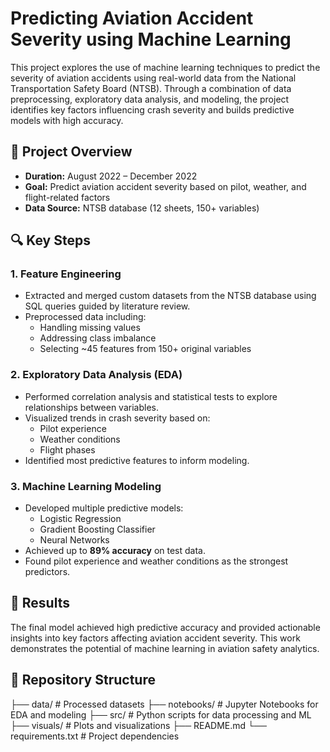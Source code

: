 # Predicting Aviation Accident Severity using Machine Learning

This project explores the use of machine learning techniques to predict the severity of aviation accidents using real-world data from the National Transportation Safety Board (NTSB). Through a combination of data preprocessing, exploratory data analysis, and modeling, the project identifies key factors influencing crash severity and builds predictive models with high accuracy.

## 📝 Project Overview

- **Duration:** August 2022 – December 2022
- **Goal:** Predict aviation accident severity based on pilot, weather, and flight-related factors
- **Data Source:** NTSB database (12 sheets, 150+ variables)

## 🔍 Key Steps

### 1. **Feature Engineering**
- Extracted and merged custom datasets from the NTSB database using SQL queries guided by literature review.
- Preprocessed data including:
  - Handling missing values
  - Addressing class imbalance
  - Selecting ~45 features from 150+ original variables

### 2. **Exploratory Data Analysis (EDA)**
- Performed correlation analysis and statistical tests to explore relationships between variables.
- Visualized trends in crash severity based on:
  - Pilot experience
  - Weather conditions
  - Flight phases
- Identified most predictive features to inform modeling.

### 3. **Machine Learning Modeling**
- Developed multiple predictive models:
  - Logistic Regression
  - Gradient Boosting Classifier
  - Neural Networks
- Achieved up to **89% accuracy** on test data.
- Found pilot experience and weather conditions as the strongest predictors.

## 🚀 Results
The final model achieved high predictive accuracy and provided actionable insights into key factors affecting aviation accident severity. This work demonstrates the potential of machine learning in aviation safety analytics.

## 📁 Repository Structure
├── data/ # Processed datasets
├── notebooks/ # Jupyter Notebooks for EDA and modeling
├── src/ # Python scripts for data processing and ML
├── visuals/ # Plots and visualizations
├── README.md
└── requirements.txt # Project dependencies
